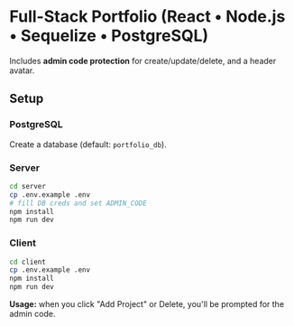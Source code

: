 
# Full-Stack Portfolio (React • Node.js • Sequelize • PostgreSQL)

Includes **admin code protection** for create/update/delete, and a header avatar.

## Setup

### PostgreSQL
Create a database (default: `portfolio_db`).

### Server
```bash
cd server
cp .env.example .env
# fill DB creds and set ADMIN_CODE
npm install
npm run dev
```
### Client
```bash
cd client
cp .env.example .env
npm install
npm run dev
```

**Usage:** when you click "Add Project" or Delete, you'll be prompted for the admin code.
